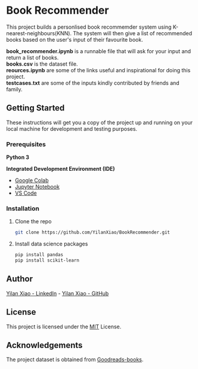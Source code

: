 # Book Recommender

This project builds a personlised book recommemder system using K-nearest-neighbours(KNN). The system will then give a list of recommended books based on the user's input of their favourite book.         
        
**book_recommender.ipynb** is a runnable file that will ask for your input and return a list of books.            
**books.csv** is the dataset file.          
**reources.ipynb** are some of the links useful and inspirational for doing this project.            
**testcases.txt** are some of the inputs kindly contributed by friends and family.                   

## Getting Started

These instructions will get you a copy of the project up and running on your local machine for development and testing purposes. 

### Prerequisites

**Python 3**  

**Integrated Development Environment (IDE)** 
- [Google Colab](https://colab.research.google.com/notebooks/intro.ipynb#recent=true)
- [Jupyter Notebook](https://jupyter.org/)
- [VS Code](https://code.visualstudio.com/)

### Installation

1. Clone the repo
   ```sh
   git clone https://github.com/YilanXiao/BookRecommender.git
   ```
2. Install data science packages
   ```sh
   pip install pandas
   pip install scikit-learn
   ```

## Author

[Yilan Xiao - LinkedIn](https://www.linkedin.com/in/yilanxiao/) - [Yilan Xiao - GitHub](https://github.com/YilanXiao)

## License
This project is licensed under the [MIT](https://choosealicense.com/licenses/mit/) License.

## Acknowledgements

The project dataset is obtained from [Goodreads-books](https://www.kaggle.com/datasets/jealousleopard/goodreadsbooks).